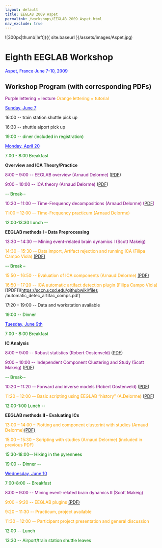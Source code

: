 ```yaml
---
layout: default
title: EEGLAB 2009 Aspet 
permalink: /workshops/EEGLAB_2009_Aspet.html
nav_exclude: true
---
```


![300px\|thumb\|left]({{ site.baseurl }}/assets/images/Aspet.jpg)

Eighth EEGLAB Workshop
======================

<span style="color: blue">Aspet, France June 7-10, 2009</span>



Workshop Program (with corresponding PDFs)
------------------------------------------

<span style="color: purple">Purple lettering = lecture</span>
<span style="color: orange">Orange lettering = tutorial</span>

<u><span style="color: blue">Sunday, June 7</span></u>


16:00 -- train station shuttle pick up

16:30 -- shuttle aiport pick up

<font color = green>


19:00 -- diner (included in registration)</font>

<u><span style="color: blue">Monday, April 20</span></u>


<font color = green>7:00 - 8:00 Breakfast</font>

<!-- -->


**Overview and ICA Theory/Practice**



<span style="color: purple">8:00 – 9:00 -- EEGLAB overview (Arnaud Delorme) </span>
([PDF](https://sccn.ucsd.edu/githubwiki/files/lecture_eeglaboverview2.pdf))

<span style="color: purple">9:00 – 10:00 -- ICA theory (Arnaud Delorme) </span> ([PDF](https://sccn.ucsd.edu/githubwiki/files/lecture_ica.pdf))


<font color = green>-- Break--</font>
<br>

<font color = purple>10:20 – 11:00 -- Time-Frequency decompositions (Arnaud Delorme) ([PDF](https://sccn.ucsd.edu/githubwiki/files/lecture_timefreq.pdf))</font>

<font color = orange>11:00 – 12:00 -- Time-Frequency practicum (Arnaud Delorme) </font>

<!-- -->


<font color = green>12:00-13:30 Lunch --</font>

<!-- -->


**EEGLAB methods I – Data Preprocessing**




<span style="color: purple">13:30 – 14:30 -- Mining event-related brain dynamics I (Scott Makeig)</span>



<span style="color: orange"> 14:30 – 15:30 -- Data import, Artifact rejection and running ICA (Filipa Campo Viola)</span> [(PDF)](https://sccn.ucsd.edu/githubwiki/files/practicum_1_data_import_artifreject.pdf)

<span style="color: green">-- Break –</span>

<span style="color: orange"> 15:50 – 16:50 -- Evaluation of ICA components (Arnaud Delorme) </span> [(PDF)](https://sccn.ucsd.edu/githubwiki/files/practicum_3_evaluateics2.pdf)

<span style="color: orange">16:50 – 17:20 -- ICA automatic artifact detection plugin (Filipa Campo Viola)</span> [(PDF)](https://sccn.ucsd.edu/githubwiki/files
/automatic_detec_artifac_comps.pdf)

17:20 – 19:00 -- Data and workstation available



<font color = green>19:00 -- Dinner</font>

<u><span style="color: blue">Tuesday, June 9th</span></u>


<font color = green>7:00 - 8:00 Breakfast</font>

<!-- -->


**IC Analysis**


<font color = purple>8:00 – 9:00 -- Robust statistics (Robert Oostenveld) </font> ([PDF](https://sccn.ucsd.edu/githubwiki/files/robust_statistics_aspet2009.pdf))

<span style="color: purple">9:00 – 10:00 -- Independent Component Clustering and Study (Scott Makeig) </span> ([PDF](https://sccn.ucsd.edu/githubwiki/files/eeglab_aspet_clustering09.pdf))

<font color = green>-- Break--</font>

<font color = purple>10:20 – 11:20 -- Forward and inverse models (Robert Oostenveld) </font> ([PDF](https://sccn.ucsd.edu/githubwiki/files/forward_and_inverse_models_aspet2009.pdf))

<font color = orange>11:20 – 12:00 -- Basic scripting using EEGLAB “history” (A.Delorme)</font> ([PDF](https://sccn.ucsd.edu/githubwiki/files/practicum_4_basic_scripting.pdf))
<br>

<span style="color: green">12:00-1:00 Lunch --</span>



**EEGLAB methods II – Evaluating ICs**


<font color = orange>13:00 – 14:00 – Plotting and component clusterint
with studies (Arnaud Delorme)</font>[(PDF)](https://sccn.ucsd.edu/githubwiki/files/practicum_9_studyplotedit2.pdf)

<font color = orange>15:00 – 15:30 – Scripting with studies (Arnaud Delorme) (included in previous PDF)</font>

<!-- -->


<font color = green>15:30-18:00-- Hiking in the pyrennees</font>

<!-- -->


<span style="color: green">19:00 -- Dinner --</span>

<u><span style="color: blue">Wednesday, June 10</span></u>


<span style="color: green">7:00-8:00 -- Breakfast</span>

<!-- -->



<span style="color: purple">8:00 – 9:00 -- Mining event-related brain dynamics II (Scott Makeig)</span>

<span style="color: orange">9:00 – 9:20 -- EEGLAB plugins</span> [(PDF)](https://sccn.ucsd.edu/githubwiki/files/eeglab_plugins2.pdf)
<!-- -->



<span style="color: orange">9:20 – 11:30 -- Practicum, project available</span>

<span style="color: orange">11:30 – 12:00 -- Participant project presentation and general discussion</span>

<!-- -->


<span style="color: green">12:00 -- Lunch</span>

<!-- -->


<span style="color: green">13:30 -- Airport/train station shuttle leaves</span>

